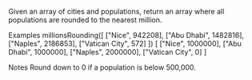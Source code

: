 Given an array of cities and populations, return an array where all populations are rounded to the nearest million.

Examples
millionsRounding([
  ["Nice", 942208],
  ["Abu Dhabi", 1482816],
  ["Naples", 2186853],
  ["Vatican City", 572]
])
[
  ["Nice", 1000000],
  ["Abu Dhabi", 1000000],
  ["Naples", 2000000],
  ["Vatican City", 0]
]

Notes
Round down to 0 if a population is below 500,000.